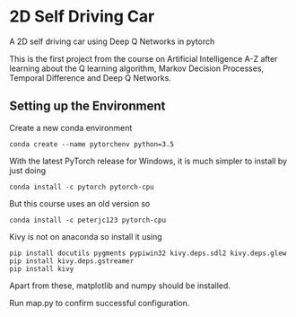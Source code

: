# 2D Self Driving Car
A 2D self driving car using Deep Q Networks in pytorch

This is the first project from the course on Artificial Intelligence A-Z after learning about the Q learning algorithm, Markov Decision Processes, Temporal Difference and Deep Q Networks.

## Setting up the Environment
Create a new conda environment
```
conda create --name pytorchenv python=3.5
```

With the latest PyTorch release for Windows, it is much simpler to install by just doing
```
conda install -c pytorch pytorch-cpu
```

But this course uses an old version so
```
conda install -c peterjc123 pytorch-cpu
```

Kivy is not on anaconda so install it using
```
pip install docutils pygments pypiwin32 kivy.deps.sdl2 kivy.deps.glew
pip install kivy.deps.gstreamer
pip install kivy
```

Apart from these, matplotlib and numpy should be installed.

Run map.py to confirm successful configuration.

